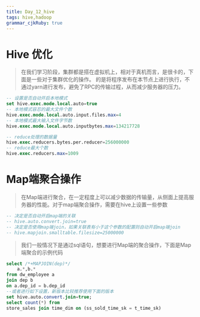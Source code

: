```yaml
---
title: Day_12_hive
tags: hive,hadoop
grammar_cjkRuby: true
---
```


# Hive 优化

> 在我们学习阶段，集群都是搭在虚拟机上，相对于真机而言，是很卡的，下面是一些对于集群优化的操作。
> 的是将程序发布在本节点上进行执行，不通过yarn进行发布，避免了RPC的传输过程，从而减少服务器的压力。

``` sql
-- 设置是否自动开启本地模式
set hive.exec.mode.local.auto=true
-- 本地模式容忍的最大文件个数
hive.exec.mode.local.auto.input.files.max=4
-- 本地模式最大输入文件字节数
hive.exec.mode.local.auto.inputbytes.max=134217728

-- reduce处理的数据量
hive.exec.reducers.bytes.per.reducer=256000000
-- reduce最大个数
hive.exec.reducers.max=1009
```

# Map端聚合操作
> 在Map端进行聚合，在一定程度上可以减少数据的传输量，从侧面上提高服务器的性能。对于map端聚合操作，需要在hive上设置一些参数

``` sql
-- 决定是否自动开启map端的关联
-- hive.auto.convert.join=true
-- 决定是否使用map端join，如果关联表有小于这个参数的配置则自动开启map端join
-- hive.mapjoin.smalltable.filesize=25000000
```

> 我们一般情况下是通过sql语句，想要进行Map端的聚合操作，下面是Map端聚合的示例代码

``` sql
select /*+MAPJOIN(dep)*/
	a.*,b.*
from dw_employee a
join dep b
on a.dep_id = b.dep_id
--或者进行如下设置，新版本比较推荐使用下面的版本
set hive.auto.convert.join=true;
select count(*) from
store_sales join time_dim on (ss_sold_time_sk = t_time_sk)
```




